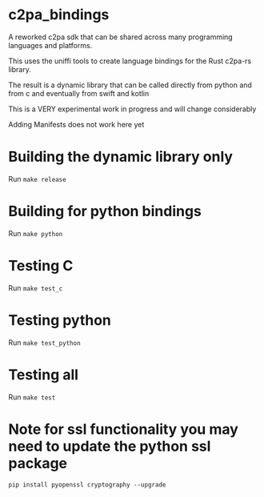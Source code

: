 # c2pa_bindings

A reworked c2pa sdk that can be shared across many programming languages and platforms.

This uses the uniffi tools to create language bindings for the Rust c2pa-rs library.

The result is a dynamic library that can be called directly from python and from c and eventually from swift and kotlin

This is a VERY experimental work in progress and will change considerably

Adding Manifests does not work here yet

# Building the dynamic library only

Run `make release`

# Building for python bindings

Run `make python`

# Testing C

Run `make test_c`

# Testing python

Run `make test_python`

# Testing all

Run `make test`


# Note for ssl functionality you may need to update the python ssl package

`pip install pyopenssl cryptography --upgrade`